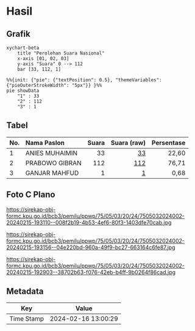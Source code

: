 # Hasil

## Grafik

```mermaid
xychart-beta
    title "Perolehan Suara Nasional"
    x-axis [01, 02, 03]
    y-axis "Suara" 0 --> 112
    bar [33, 112, 1]
```

```mermaid
%%{init: {"pie": {"textPosition": 0.5}, "themeVariables": {"pieOuterStrokeWidth": "5px"}} }%%
pie showData
    "1" : 33
    "2" : 112
    "3" : 1
```

## Tabel

| No. | Nama Paslon    | Suara | Suara (raw) | Persentase |
|:--- |:-------------- | -----:| -----------:| ----------:|
| 1   | ANIES MUHAIMIN | 33    | [33][p-1]   | 22,60      |
| 2   | PRABOWO GIBRAN | 112   | [112][p-2]  | 76,71      |
| 3   | GANJAR MAHFUD  | 1     | [1][p-3]    | 0,68       |


[p-1]: https://github.com/gigit-pemilu/pemilu-2024/blob/main/pilpres/hitung-suara/sub/75-gorontalo/sub/05-gorontalo-utara/sub/03-anggrek/sub/2024-helumo/sub/002-tps/sub/paslon-1.txt
[p-2]: https://github.com/gigit-pemilu/pemilu-2024/blob/main/pilpres/hitung-suara/sub/75-gorontalo/sub/05-gorontalo-utara/sub/03-anggrek/sub/2024-helumo/sub/002-tps/sub/paslon-2.txt
[p-3]: https://github.com/gigit-pemilu/pemilu-2024/blob/main/pilpres/hitung-suara/sub/75-gorontalo/sub/05-gorontalo-utara/sub/03-anggrek/sub/2024-helumo/sub/002-tps/sub/paslon-3.txt

## Foto C Plano

https://sirekap-obj-formc.kpu.go.id/bcb3/pemilu/ppwp/75/05/03/20/24/7505032024002-20240215-193110--008f2b19-4b53-4ef6-80f3-1403dfe70cab.jpg

https://sirekap-obj-formc.kpu.go.id/bcb3/pemilu/ppwp/75/05/03/20/24/7505032024002-20240215-193156--04e220bd-960a-49f9-bc27-663164c6fe87.jpg

https://sirekap-obj-formc.kpu.go.id/bcb3/pemilu/ppwp/75/05/03/20/24/7505032024002-20240215-192903--38702b63-f076-42eb-b4ff-9b0264f86cad.jpg


## Metadata

| Key        | Value               |
| ---------- | ------------------- |
| Time Stamp | 2024-02-16 13:00:29 |




